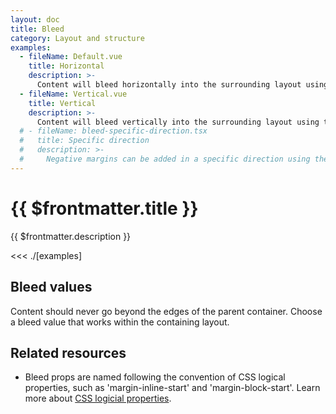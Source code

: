 ```yaml
---
layout: doc
title: Bleed
category: Layout and structure
examples:
  - fileName: Default.vue
    title: Horizontal
    description: >-
      Content will bleed horizontally into the surrounding layout using the `marginInline` prop.
  - fileName: Vertical.vue
    title: Vertical
    description: >-
      Content will bleed vertically into the surrounding layout using the `marginBlock` prop.
  # - fileName: bleed-specific-direction.tsx
  #   title: Specific direction
  #   description: >-
  #     Negative margins can be added in a specific direction using the [Space tokens](https://polaris.shopify.com/tokens/space).
---
```


# {{ $frontmatter.title }}

<Lede>

{{ $frontmatter.description }}

</Lede>

<Examples>

<<< ./[examples]

</Examples>

## Bleed values

Content should never go beyond the edges of the parent container. Choose a bleed value that works within the containing layout.

## Related resources

- Bleed props are named following the convention of CSS logical properties, such as 'margin-inline-start' and 'margin-block-start'. Learn more about [CSS logicial properties](https://developer.mozilla.org/en-US/docs/Web/CSS/CSS_Logical_Properties).
